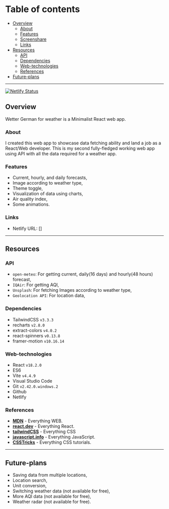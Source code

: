 # Table of contents

- [Overview](#overview)
  - [About](#about)
  - [Features](#features)
  - [Screenshare](#screenshare)
  - [Links](#links)
- [Resources](#resources)
  - [API](#api)
  - [Dependencies](#dependencies)
  - [Web-technologies](#web-technologies)
  - [References](#references)
- [Future-plans](#future-plans)

---

[![Netlify Status](https://api.netlify.com/api/v1/badges/f7b1359f-3e11-4f29-88cd-7f8204e93b29/deploy-status)](https://app.netlify.com/sites/wetterforecast/deploys)

## Overview

Wetter German for weather is a Minimalist React web app.

### About

I created this web app to showcase data fetching ability and land a job as a React/Web developer. This is my second fully-fledged working web app using API with all the data required for a weather app.

### Features

- Current, hourly, and daily forecasts,
- Image according to weather type,
- Theme toggle,
- Visualization of data using charts,
- Air quality index,
- Some animations.

### Links

- Netlify URL: []

---

## Resources

### API

- `open-meteo`: For getting current, daily(16 days) and hourly(48 hours) forecast,
- `IQAir`: For getting AQI,
- `Unsplash`: For fetching Images according to weather type,
- `Geolocation API`: For location data,

### Dependencies

- TailwindCSS `v3.3.3`
- recharts `v2.8.0`
- extract-colors `v4.0.2`
- react-spinners `v0.13.8`
- framer-motion `v10.16.14`

### Web-technologies

- React `v18.2.0`
- ES6
- Vite `v4.4.9`
- Visual Studio Code
- Git `v2.42.0.windows.2`
- Github
- Netlify

### References

- **[MDN](https://developers.mozilla.org)** - Everything WEB.
- **[react.dev](https://react.dev)** - Everything React.
- **[tailwindCSS](https://tailwindcss.com)** - Everything CSS
- **[javascript.info](https://javascript.info)** - Everything JavaScript.
- **[CSSTricks](https://css-tricks.com)** - Everything CSS tutorials.

---

## Future-plans

- Saving data from multiple locations,
- Location search,
- Unit conversion,
- Switching weather data (not available for free),
- More AQI data (not available for free),
- Weather radar (not available for free).
